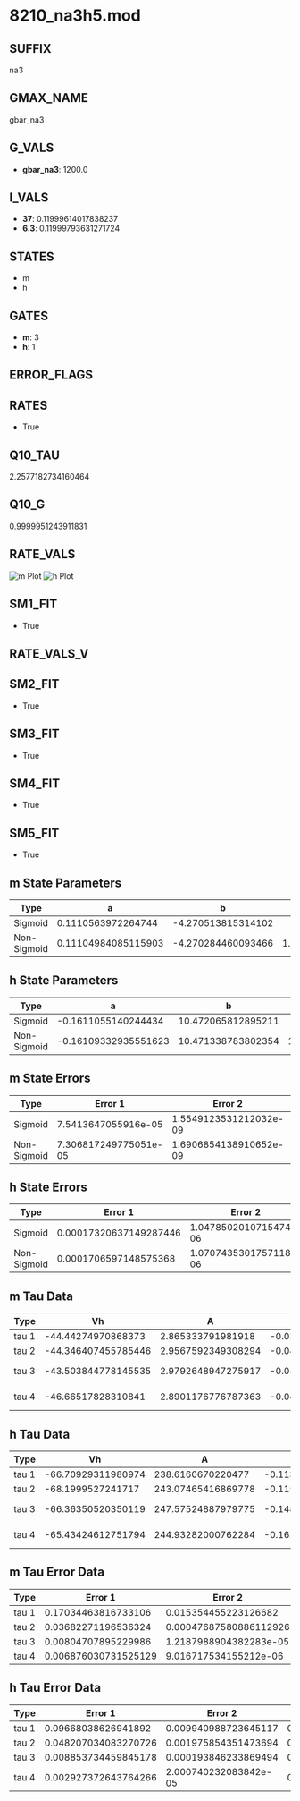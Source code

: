 # 8210_na3h5.mod

## SUFFIX

na3

## GMAX_NAME

gbar_na3

## G_VALS

- **gbar_na3**: 1200.0

## I_VALS

- **37**: 0.11999614017838237
- **6.3**: 0.11999793631271724

## STATES

- m
- h

## GATES

- **m**: 3
- **h**: 1

## ERROR_FLAGS


## RATES

- True

## Q10_TAU

2.2577182734160464

## Q10_G

0.9999951243911831

## RATE_VALS

![m Plot](/Users/pbozelos/Dropbox/icg-Chai-Panos/supermodels/output_markdown_files/Na/8210_na3h5.mod/images/m.png)
![h Plot](/Users/pbozelos/Dropbox/icg-Chai-Panos/supermodels/output_markdown_files/Na/8210_na3h5.mod/images/h.png)

## SM1_FIT

- True

## RATE_VALS_V

## SM2_FIT

- True

## SM3_FIT

- True

## SM4_FIT

- True

## SM5_FIT

- True

## m State Parameters

| Type | a | b | c | d |
| --- | --- | --- | --- | --- |
| Sigmoid | 0.1110563972264744 | -4.270513815314102 |
| Non-Sigmoid | 0.11104984085115903 | -4.270284460093466 | 1.000027228803029 | -1.749988351634297e-05 |

## h State Parameters

| Type | a | b | c | d |
| --- | --- | --- | --- | --- |
| Sigmoid | -0.1611055140244434 | 10.472065812895211 |
| Non-Sigmoid | -0.16109332935551623 | 10.471338783802354 | 1.0000429262491346 | -9.257710968999802e-06 |

## m State Errors

| Type | Error 1 | Error 2 | Error 3 |
| --- | --- | --- | --- |
| Sigmoid | 7.5413647055916e-05 | 1.5549123531212032e-09 | 4.292234913493973e-05 |
| Non-Sigmoid | 7.306817249775051e-05 | 1.6906854138910652e-09 | 4.158740139268224e-05 |

## h State Errors

| Type | Error 1 | Error 2 | Error 3 |
| --- | --- | --- | --- |
| Sigmoid | 0.00017320637149287446 | 1.0478502010715474e-06 | 0.00014952416319641884 |
| Non-Sigmoid | 0.0001706597148575368 | 1.0707435301757118e-06 | 0.00014732570652842535 |

## m Tau Data

| Type | Vh | A | b1 | b2 | c1 | c2 | d1 | d2 | e1 | e2 |
| --- | --- | --- | --- | --- | --- | --- | --- | --- | --- | --- |
| tau 1 | -44.44274970868373 | 2.865333791981918 | -0.03257460605947392 | -0.03871233869951178 |
| tau 2 | -44.346407455785446 | 2.9567592349308294 | -0.04259777091696793 | 0.00016878772638597738 | -0.05499065761883106 | -0.00043869720432192363 |
| tau 3 | -43.503844778145535 | 2.9792648947275917 | -0.04887877646527439 | 0.00032919659034059046 | -8.91395322560311e-07 | -0.06157975761975662 | -0.0008301076931202052 | -5.321328922006394e-06 |
| tau 4 | -46.66517828310841 | 2.8901176776787363 | -0.04134111918984888 | 0.0001650505243387626 | 3.8752199732136124e-07 | -3.3411792024970924e-09 | -0.06556039757486416 | -0.0011301326972515228 | -1.3882796207982863e-05 | -8.004403907122439e-08 |

## h Tau Data

| Type | Vh | A | b1 | b2 | c1 | c2 | d1 | d2 | e1 | e2 |
| --- | --- | --- | --- | --- | --- | --- | --- | --- | --- | --- |
| tau 1 | -66.70929311980974 | 238.6160670220477 | -0.11307685062365551 | -0.10696962734432601 |
| tau 2 | -68.1999527241717 | 243.07465416869778 | -0.11560046576392109 | 0.0005391159534561685 | -0.1527208448016464 | -0.002314519201193511 |
| tau 3 | -66.36350520350119 | 247.57524887979775 | -0.1486419568076807 | 0.0017428297747910495 | -7.151916199139894e-06 | -0.14105175492215322 | -0.0026368596114065084 | -2.3479658396676988e-05 |
| tau 4 | -65.43424612751794 | 244.93282000762284 | -0.16166769173357098 | 0.0023867996701587586 | -1.6749669614145716e-05 | 4.275652806295474e-08 | -0.12466937855634108 | -0.0016155390484727191 | -4.879293464171293e-06 | 3.7974503967345366e-08 |

## m Tau Error Data

| Type | Error 1 | Error 2 | Error 3 |
| --- | --- | --- | --- |
| tau 1 | 0.17034463816733106 | 0.015354455223126682 | 0.06885783111900141 |
| tau 2 | 0.03682271196536324 | 0.00047687580886112926 | 0.0148847190562226 |
| tau 3 | 0.00804707895229986 | 1.2187988904382283e-05 | 0.0032528432327551923 |
| tau 4 | 0.006876030731525129 | 9.016717534155212e-06 | 0.0027794744112540183 |

## h Tau Error Data

| Type | Error 1 | Error 2 | Error 3 |
| --- | --- | --- | --- |
| tau 1 | 0.09668038626941892 | 0.009940988723645117 | 0.07668104160540086 |
| tau 2 | 0.048207034083270726 | 0.001975854351473694 | 0.03823490708768014 |
| tau 3 | 0.008853734459845178 | 0.000193846233869494 | 0.007022247290020469 |
| tau 4 | 0.002927372643764266 | 2.000740232083842e-05 | 0.0023218151287217556 |

